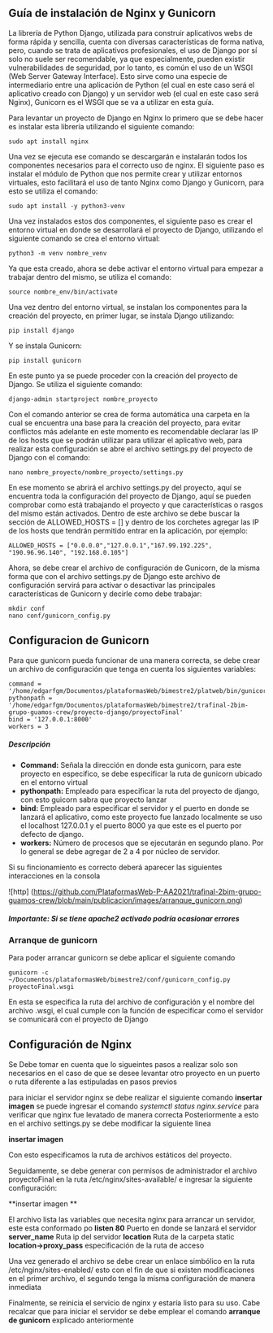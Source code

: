 ## Guía de instalación de Nginx y Gunicorn

La librería de Python Django, utilizada para construir aplicativos webs de forma rápida y sencilla, cuenta con diversas características de forma nativa, pero, cuando se trata de aplicativos profesionales, el uso de Django por sí solo no suele ser recomendable, ya que especialmente, pueden existir vulnerabilidades de seguridad, por lo tanto, es común el uso de un WSGI (Web Server Gateway Interface). Esto sirve como una especie de intermediario entre una aplicación de Python (el cual en este caso será el aplicativo creado con Django) y un servidor web (el cual en este caso será Nginx), Gunicorn es el WSGI que se va a utilizar en esta guía.

Para levantar un proyecto de Django en Nginx lo primero que se debe hacer es instalar esta librería utilizando el siguiente comando:

    sudo apt install nginx

Una vez se ejecuta ese comando se descargarán e instalarán todos los componentes necesarios para el correcto uso de nginx. El siguiente paso es instalar el módulo de Python que nos permite crear y utilizar entornos virtuales, esto facilitará el uso de tanto Nginx como Django y Gunicorn, para esto se utiliza el comando:

    sudo apt install -y python3-venv

Una vez instalados estos dos componentes, el siguiente paso es crear el entorno virtual en donde se desarrollará el proyecto de Django, utilizando el siguiente comando se crea el entorno virtual:

    python3 -m venv nombre_venv

Ya que esta creado, ahora se debe activar el entorno virtual para empezar a trabajar dentro del mismo, se utiliza el comando:

    source nombre_env/bin/activate

Una vez dentro del entorno virtual, se instalan los componentes para la creación del proyecto, en primer lugar, se instala Django utilizando:

    pip install django

Y se instala Gunicorn:

    pip install gunicorn

En este punto ya se puede proceder con la creación del proyecto de Django. Se utiliza el siguiente comando:

    django-admin startproject nombre_proyecto

Con el comando anterior se crea de forma automática una carpeta en la cual se encuentra una base para la creación del proyecto, para evitar conflictos más adelante en este momento es recomendable declarar las IP de los hosts que se podrán utilizar para utilizar el aplicativo web, para realizar esta configuración se abre el archivo settings.py del proyecto de Django con el comando:

    nano nombre_proyecto/nombre_proyecto/settings.py

En ese momento se abrirá el archivo settings.py del proyecto, aquí se encuentra toda la configuración del proyecto de Django, aquí se pueden comprobar como está trabajando el proyecto y que características o rasgos del mismo están activados. Dentro de este archivo se debe buscar la sección de ALLOWED_HOSTS = [] y dentro de los corchetes agregar las IP de los hosts que tendrán permitido entrar en la aplicación, por ejemplo:

    ALLOWED_HOSTS = ["0.0.0.0","127.0.0.1","167.99.192.225", "190.96.96.140", "192.168.0.105"]

Ahora, se debe crear el archivo de configuración de Gunicorn, de la misma forma que con el archivo settings.py de Django este archivo de configuración servirá para activar o desactivar las principales características de Gunicorn y decirle como debe trabajar:

    mkdir conf
    nano conf/gunicorn_config.py

## Configuracion de Gunicorn
Para que gunicorn pueda funcionar de una manera correcta, se debe crear un archivo de configuración que tenga en cuenta los siguientes variables:

    command = '/home/edgarfgm/Documentos/plataformasWeb/bimestre2/platweb/bin/gunicorn'
    pythonpath = '/home/edgarfgm/Documentos/plataformasWeb/bimestre2/trafinal-2bim-grupo-guamos-crew/proyecto-django/proyectoFinal'
    bind = '127.0.0.1:8000'
    workers = 3

##### Descripción
- **Command:** Señala la dirección en donde esta gunicorn, para este proyecto en especifico, se debe especificar la ruta de gunicorn ubicado en el entorno virtual
- **pythonpath:** Empleado para especificar la ruta del proyecto de django, con esto guicorn sabra que proyecto lanzar
- **bind:** Empleado para especificar el servidor y el puerto en donde se lanzará el aplicativo, como este proyecto fue lanzado localmente se uso el localhost 127.0.0.1 y el puerto 8000 ya que este es el puerto por defecto de django. 
- **workers:** Número de procesos que se ejecutarán en segundo plano. Por lo general se debe agregar de 2 a 4 por núcleo de servidor. 

Si su fincionamiento es correcto deberá aparecer las siguientes interacciones en la consola

![http]
(https://github.com/PlataformasWeb-P-AA2021/trafinal-2bim-grupo-guamos-crew/blob/main/publicacion/images/arranque_gunicorn.png)


##### Importante: Si se tiene apache2 activado podría ocasionar errores


### Arranque de gunicorn
Para poder arrancar gunicorn se debe aplicar el siguiente comando 

    gunicorn -c ~/Documentos/plataformasWeb/bimestre2/conf/gunicorn_config.py proyectoFinal.wsgi

En esta se especifica la ruta del archivo de configuración y el nombre del archivo .wsgi, el cual cumple con la función de especificar como el servidor se comunicará con el proyecto de Django

## Configuración de Nginx 
Se Debe tomar en cuenta que lo sigueintes pasos a realizar solo son necesarios en el caso de que se desee levantar otro proyecto en un puerto o ruta diferente a las estipuladas en pasos previos

para iniciar el servidor nginx se debe realizar el siguiente comando
**insertar imagen**
se puede ingresar el comando *systemctl status nginx.service* para verificar que nginx fue levatado de manera correcta 
Posteriormente a esto en el archivo settings.py se debe modificar la siguiente linea

**insertar imagen**

Con esto especificamos la ruta de archivos estáticos del proyecto.

Seguidamente, se debe generar con permisos de administrador el archivo proyectoFinal en la ruta /etc/nginx/sites-available/ e ingresar la siguiente configuración:

**insertar imagen **

El archivo lista las variables que necesita nginx para arrancar un servidor, este esta conformado po 
**listen 80** Puerto en donde se lanzará el servidor
**server_name** Ruta ip del servidor
**location** Ruta de la carpeta static
**location->proxy_pass** especificación de la ruta de acceso

Una vez generado el archivo se debe crear un enlace simbólico en la ruta /etc/nginx/sites-enabled/ esto con el fin de que si existen modificaciones en el primer archivo, el segundo tenga la misma configuración de manera inmediata

Finalmente, se reinicia el servicio de nginx y estaría listo para su uso.
Cabe recalcar que para iniciar el servidor se debe emplear el comando **arranque de gunicorn** explicado anteriormente
